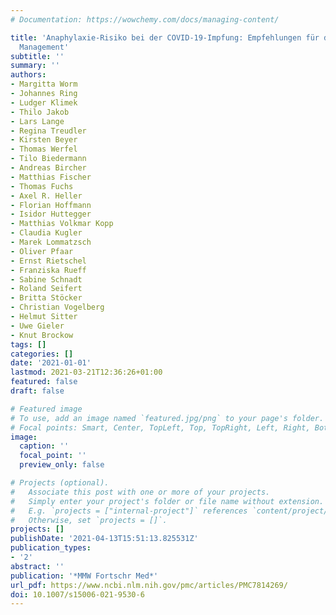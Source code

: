 ```yaml
---
# Documentation: https://wowchemy.com/docs/managing-content/

title: 'Anaphylaxie-Risiko bei der COVID-19-Impfung: Empfehlungen für das praktische
  Management'
subtitle: ''
summary: ''
authors:
- Margitta Worm
- Johannes Ring
- Ludger Klimek
- Thilo Jakob
- Lars Lange
- Regina Treudler
- Kirsten Beyer
- Thomas Werfel
- Tilo Biedermann
- Andreas Bircher
- Matthias Fischer
- Thomas Fuchs
- Axel R. Heller
- Florian Hoffmann
- Isidor Huttegger
- Matthias Volkmar Kopp
- Claudia Kugler
- Marek Lommatzsch
- Oliver Pfaar
- Ernst Rietschel
- Franziska Rueff
- Sabine Schnadt
- Roland Seifert
- Britta Stöcker
- Christian Vogelberg
- Helmut Sitter
- Uwe Gieler
- Knut Brockow
tags: []
categories: []
date: '2021-01-01'
lastmod: 2021-03-21T12:36:26+01:00
featured: false
draft: false

# Featured image
# To use, add an image named `featured.jpg/png` to your page's folder.
# Focal points: Smart, Center, TopLeft, Top, TopRight, Left, Right, BottomLeft, Bottom, BottomRight.
image:
  caption: ''
  focal_point: ''
  preview_only: false

# Projects (optional).
#   Associate this post with one or more of your projects.
#   Simply enter your project's folder or file name without extension.
#   E.g. `projects = ["internal-project"]` references `content/project/deep-learning/index.md`.
#   Otherwise, set `projects = []`.
projects: []
publishDate: '2021-04-13T15:51:13.825531Z'
publication_types:
- '2'
abstract: ''
publication: '*MMW Fortschr Med*'
url_pdf: https://www.ncbi.nlm.nih.gov/pmc/articles/PMC7814269/
doi: 10.1007/s15006-021-9530-6
---
```

